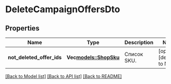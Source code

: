 # DeleteCampaignOffersDto

## Properties
Name | Type | Description | Notes
------------ | ------------- | ------------- | -------------
**not_deleted_offer_ids** | **Vec<models::ShopSku>** | Список SKU. | [optional] [default to None]

[[Back to Model list]](../README.md#documentation-for-models) [[Back to API list]](../README.md#documentation-for-api-endpoints) [[Back to README]](../README.md)


